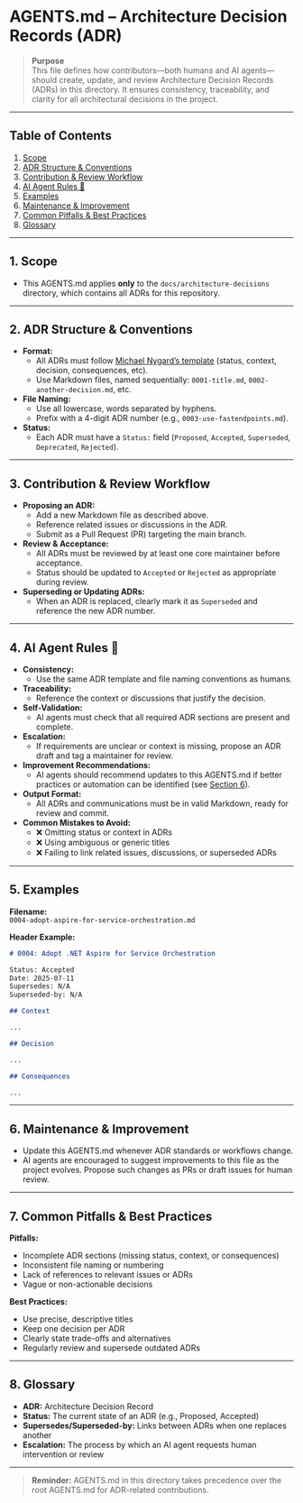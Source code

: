 # AGENTS.md – Architecture Decision Records (ADR)

> **Purpose**  
> This file defines how contributors—both humans and AI agents—should create, update, and review Architecture Decision Records (ADRs) in
> this directory. It ensures consistency, traceability, and clarity for all architectural decisions in the project.

---

## Table of Contents

1. [Scope](#1-scope)
2. [ADR Structure & Conventions](#2-adr-structure--conventions)
3. [Contribution & Review Workflow](#3-contribution--review-workflow)
4. [AI Agent Rules 🤖](#4-ai-agent-rules-)
5. [Examples](#5-examples)
6. [Maintenance & Improvement](#6-maintenance--improvement)
7. [Common Pitfalls & Best Practices](#7-common-pitfalls--best-practices)
8. [Glossary](#8-glossary)

---

## 1. Scope

- This AGENTS.md applies **only** to the `docs/architecture-decisions` directory, which contains all ADRs for this repository.

---

## 2. ADR Structure & Conventions

- **Format:**
  - All ADRs must follow
    [Michael Nygard’s template](https://github.com/joelparkerhenderson/architecture-decision-record/tree/main/locales/en/templates/decision-record-template-by-michael-nygard)
    (status, context, decision, consequences, etc).
  - Use Markdown files, named sequentially: `0001-title.md`, `0002-another-decision.md`, etc.
- **File Naming:**
  - Use all lowercase, words separated by hyphens.
  - Prefix with a 4-digit ADR number (e.g., `0003-use-fastendpoints.md`).
- **Status:**
  - Each ADR must have a `Status:` field (`Proposed`, `Accepted`, `Superseded`, `Deprecated`, `Rejected`).

---

## 3. Contribution & Review Workflow

- **Proposing an ADR:**
  - Add a new Markdown file as described above.
  - Reference related issues or discussions in the ADR.
  - Submit as a Pull Request (PR) targeting the main branch.
- **Review & Acceptance:**
  - All ADRs must be reviewed by at least one core maintainer before acceptance.
  - Status should be updated to `Accepted` or `Rejected` as appropriate during review.
- **Superseding or Updating ADRs:**
  - When an ADR is replaced, clearly mark it as `Superseded` and reference the new ADR number.

---

## 4. AI Agent Rules 🤖

- **Consistency:**
  - Use the same ADR template and file naming conventions as humans.
- **Traceability:**
  - Reference the context or discussions that justify the decision.
- **Self-Validation:**
  - AI agents must check that all required ADR sections are present and complete.
- **Escalation:**
  - If requirements are unclear or context is missing, propose an ADR draft and tag a maintainer for review.
- **Improvement Recommendations:**
  - AI agents should recommend updates to this AGENTS.md if better practices or automation can be identified (see
    [Section 6](#6-maintenance--improvement)).
- **Output Format:**
  - All ADRs and communications must be in valid Markdown, ready for review and commit.
- **Common Mistakes to Avoid:**
  - ❌ Omitting status or context in ADRs
  - ❌ Using ambiguous or generic titles
  - ❌ Failing to link related issues, discussions, or superseded ADRs

---

## 5. Examples

**Filename:**  
`0004-adopt-aspire-for-service-orchestration.md`

**Header Example:**

```markdown
# 0004: Adopt .NET Aspire for Service Orchestration

Status: Accepted  
Date: 2025-07-11  
Supersedes: N/A  
Superseded-by: N/A

## Context

...

## Decision

...

## Consequences

...
```

---

## 6. Maintenance & Improvement

- Update this AGENTS.md whenever ADR standards or workflows change.
- AI agents are encouraged to suggest improvements to this file as the project evolves. Propose such changes as PRs or draft issues for
  human review.

---

## 7. Common Pitfalls & Best Practices

**Pitfalls:**

- Incomplete ADR sections (missing status, context, or consequences)
- Inconsistent file naming or numbering
- Lack of references to relevant issues or ADRs
- Vague or non-actionable decisions

**Best Practices:**

- Use precise, descriptive titles
- Keep one decision per ADR
- Clearly state trade-offs and alternatives
- Regularly review and supersede outdated ADRs

---

## 8. Glossary

- **ADR:** Architecture Decision Record
- **Status:** The current state of an ADR (e.g., Proposed, Accepted)
- **Supersedes/Superseded-by:** Links between ADRs when one replaces another
- **Escalation:** The process by which an AI agent requests human intervention or review

---

> **Reminder:** AGENTS.md in this directory takes precedence over the root AGENTS.md for ADR-related contributions.
